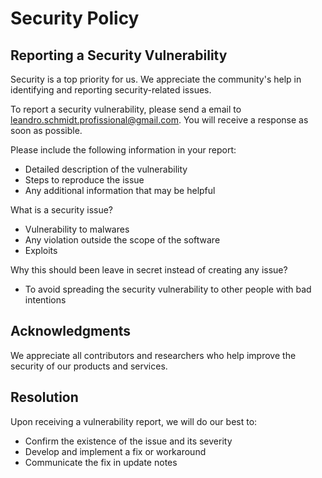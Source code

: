 # Security Policy

## Reporting a Security Vulnerability
Security is a top priority for us. We appreciate the community's help in identifying and reporting security-related issues.

To report a security vulnerability, please send a email to leandro.schmidt.profissional@gmail.com. You will receive a response as soon as possible.

Please include the following information in your report:

- Detailed description of the vulnerability
- Steps to reproduce the issue
- Any additional information that may be helpful

What is a security issue?

- Vulnerability to malwares
- Any violation outside the scope of the software
- Exploits

Why this should been leave in secret instead of creating any issue?

- To avoid spreading the security vulnerability to other people with bad intentions

## Acknowledgments
We appreciate all contributors and researchers who help improve the security of our products and services.

## Resolution
Upon receiving a vulnerability report, we will do our best to:

- Confirm the existence of the issue and its severity
- Develop and implement a fix or workaround
- Communicate the fix in update notes
